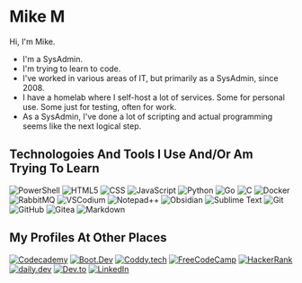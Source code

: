 # Mike M

Hi, I'm Mike.
* I'm a SysAdmin.
* I'm trying to learn to code.
* I've worked in various areas of IT, but primarily as a SysAdmin, since 2008.
* I have a homelab where I self-host a lot of services. Some for personal use. Some just for testing, often for work.
* As a SysAdmin, I've done a lot of scripting and actual programming seems like the next logical step.

## Technologoies And Tools I Use And/Or Am Trying To Learn

![PowerShell](https://img.shields.io/badge/PowerShell-5391FE?style=for-the-badge&logo=powershell&logoColor=white)
![HTML5](https://img.shields.io/badge/HTML5-E34F26?style=for-the-badge&logo=html5&logoColor=white)
![CSS](https://img.shields.io/badge/CSS-663399?style=for-the-badge&logo=css&logoColor=white)
![JavaScript](https://img.shields.io/badge/JavaScript-F7DF1E?style=for-the-badge&logo=javascript&logoColor=white)
![Python](https://img.shields.io/badge/Python-3776AB?style=for-the-badge&logo=python&logoColor=white)
![Go](https://img.shields.io/badge/Go-00ADD8?style=for-the-badge&logo=go&logoColor=white)
![C](https://img.shields.io/badge/c-00599C?style=for-the-badge&logo=c&logoColor=white)
![Docker](https://img.shields.io/badge/Docker-2496ED?style=for-the-badge&logo=docker&logoColor=white)
![RabbitMQ](https://img.shields.io/badge/Rabbitmq-FF6600?style=for-the-badge&logo=rabbitmq&logoColor=white)
![VSCodium](https://img.shields.io/badge/VSCodium-2F80ED?style=for-the-badge&logo=vscodium&logoColor=white)
![Notepad++](https://img.shields.io/badge/Notepad++-90E59A?style=for-the-badge&logo=notepad%2b%2b&logoColor=black)
![Obsidian](https://img.shields.io/badge/Obsidian-483699?style=for-the-badge&logo=obsidian&logoColor=white)
![Sublime Text](https://img.shields.io/badge/sublime_text-575757?style=for-the-badge&logo=sublime-text&logoColor=important)
![Git](https://img.shields.io/badge/Git-F05032?style=for-the-badge&logo=git&logoColor=white)
![GitHub](https://img.shields.io/badge/github-%23121011.svg?style=for-the-badge&logo=github&logoColor=white)
![Gitea](https://img.shields.io/badge/Gitea-34495E?style=for-the-badge&logo=gitea&logoColor=5D9425)
![Markdown](https://img.shields.io/badge/Markdown-F71A4A?style=for-the-badge&logo=markdown&logoColor=white)

## My Profiles At Other Places

[![Codecademy](https://img.shields.io/badge/Codecademy-FFF0E5?style=for-the-badge&logo=codecademy&logoColor=1F243A)](https://www.codecademy.com/profiles/mmert9008)
[![Boot.Dev](https://img.shields.io/badge/Boot.Dev-404361?style=for-the-badge)](https://www.boot.dev/u/0xmertsec)
[![Coddy.tech](https://img.shields.io/badge/Coddy.tech-429AD3?style=for-the-badge)](https://coddy.tech/user/ghpFOA0bUPUtM4OXkL37cfGFGxn1)
[![FreeCodeCamp](https://img.shields.io/badge/Freecodecamp-%23123.svg?&style=for-the-badge&logo=freecodecamp&logoColor=green)](https://www.freecodecamp.org/mmert9008)
[![HackerRank](https://img.shields.io/badge/-Hackerrank-2EC866?style=for-the-badge&logo=HackerRank&logoColor=white)](https://www.hackerrank.com/profile/mmert9008)
[![daily.dev](https://img.shields.io/badge/daily.dev-CE3DF3?style=for-the-badge&logo=daily.dev&logoColor=white)](https://app.daily.dev/mikem21)
[![Dev.to](https://img.shields.io/badge/dev.to-0A0A0A?style=for-the-badge&logo=dev.to&logoColor=white)](https://dev.to/mmert9008)
[![LinkedIn](https://img.shields.io/badge/linkedin-%230077B5.svg?style=for-the-badge&logo=linkedin&logoColor=white)](https://www.linkedin.com/in/mike-mertens-074bb474/)
